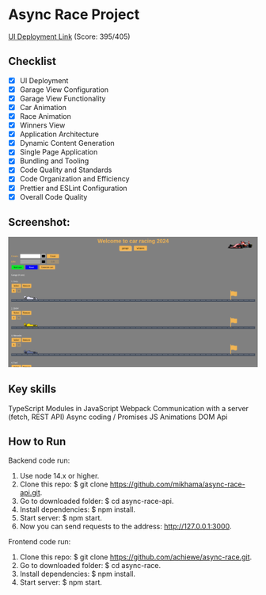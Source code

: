 # Async Race Project

[UI Deployment Link](https://async-race2.vercel.app/) (Score: 395/405)

## Checklist

- [x] UI Deployment
- [x] Garage View Configuration
- [x] Garage View Functionality
- [x] Car Animation
- [x] Race Animation
- [x] Winners View
- [x] Application Architecture
- [x] Dynamic Content Generation
- [x] Single Page Application
- [x] Bundling and Tooling
- [x] Code Quality and Standards
- [x] Code Organization and Efficiency
- [x] Prettier and ESLint Configuration
- [x] Overall Code Quality

## Screenshot:

![](./assets/screenshot.png)

## Key skills

TypeScript
Modules in JavaScript
Webpack
Сommunication with a server (fetch, REST API)
Async coding / Promises
JS Animations
DOM Api

## How to Run

Backend code run:

1. Use node 14.x or higher.
2. Clone this repo: $ git clone https://github.com/mikhama/async-race-api.git.
3. Go to downloaded folder: $ cd async-race-api.
4. Install dependencies: $ npm install.
5. Start server: $ npm start.
6. Now you can send requests to the address: http://127.0.0.1:3000.

Frontend code run:

1. Clone this repo: $ git clone https://github.com/achiewe/async-race.git.
2. Go to downloaded folder: $ cd async-race.
3. Install dependencies: $ npm install.
4. Start server: $ npm start.
